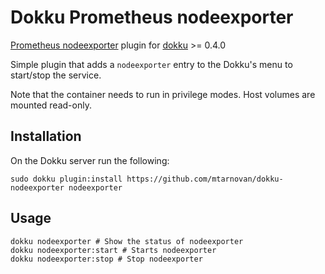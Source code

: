 # Dokku Prometheus nodeexporter

[Prometheus nodeexporter](https://github.com/prometheus/node_exporter) plugin for [dokku](https://github.com/progrium/dokku) >= 0.4.0

Simple plugin that adds a `nodeexporter` entry to the Dokku's menu to start/stop the service.

Note that the container needs to run in privilege modes. Host volumes are mounted read-only.

## Installation

On the Dokku server run the following:
```
sudo dokku plugin:install https://github.com/mtarnovan/dokku-nodeexporter nodeexporter
```

## Usage

```
dokku nodeexporter # Show the status of nodeexporter
dokku nodeexporter:start # Starts nodeexporter
dokku nodeexporter:stop # Stop nodeexporter
```
